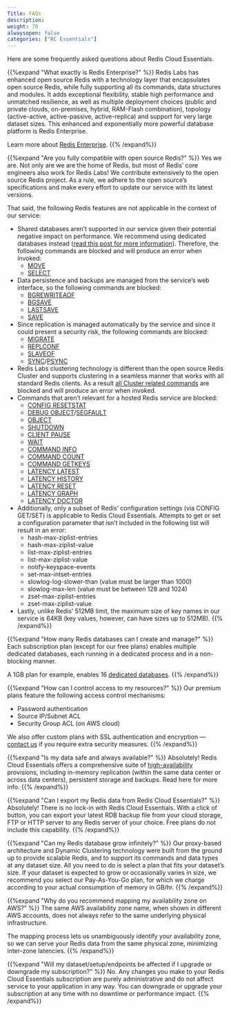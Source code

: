 ```yaml
---
Title: FAQs
description: 
weight: 70
alwaysopen: false
categories: ["RC Essentials"]
---
```

Here are some frequently asked questions about Redis Cloud Essentials.

<!-- Also in RS and RV -->
{{%expand "What exactly is Redis Enterprise?" %}}
Redis Labs has enhanced open source Redis with a technology layer that encapsulates open source Redis, while fully supporting all its commands, data structures and modules. It adds exceptional flexibility, stable high performance and unmatched resilience, as well as multiple deployment choices (public and private clouds, on-premises, hybrid, RAM-Flash combination), topology (active-active, active-passive, active-replica) and support for very large dataset sizes. This enhanced and exponentially more powerful database platform is Redis Enterprise.

Learn more about [Redis Enterprise](https://redislabs.com/why-redis/redis-enterprise/).
{{% /expand%}}

<!-- Also in RS and RV -->
{{%expand "Are you fully compatible with open source Redis?" %}}
Yes we are. Not only are we are the home of Redis, but most of Redis’ core engineers also work for Redis Labs! We contribute extensively to the open source Redis project. As a rule, we adhere to the open source’s specifications and make every effort to update our service with its latest versions.

That said, the following Redis features are not applicable in the context of our service:

- Shared databases aren’t supported in our service given their potential negative impact on performance. We recommend using dedicated databases instead ([read this post for more information](https://redislabs.com/blog/benchmark-shared-vs-dedicated-redis-instances/)). Therefore, the following commands are blocked and will produce an error when invoked:
    - [MOVE](http://redis.io/commands/move)
    - [SELECT](http://redis.io/commands/select)
- Data persistence and backups are managed from the service’s web interface, so the following commands are blocked:
    - [BGREWRITEAOF](http://redis.io/commands/BGREWRITEAOF)
    - [BGSAVE](http://redis.io/commands/bgsave)
    - [LASTSAVE](http://redis.io/commands/LASTSAVE)
    - [SAVE](http://redis.io/commands/SAVE)
- Since replication is managed automatically by the service and since it could present a security risk, the following commands are blocked:
    - [MIGRATE](http://redis.io/commands/MIGRATE)
    - [REPLCONF](http://redis.io/commands/REPLCONF)
    - [SLAVEOF](http://redis.io/commands/SLAVEOF)
    - [SYNC](http://redis.io/commands/SYNC)/[PSYNC](http://redis.io/commands/PSYNC)
- Redis Labs clustering technology is different than the open source Redis Cluster and supports clustering in a seamless manner that works with all standard Redis clients. As a result [all Cluster related commands](http://redis.io/commands#cluster) are blocked and will produce an error when invoked.
- Commands that aren’t relevant for a hosted Redis service are blocked:
    - [CONFIG RESETSTAT](http://redis.io/commands/CONFIG-RESETSTAT)
    - [DEBUG OBJECT](http://redis.io/commands/DEBUG-OBJECT)/[SEGFAULT](http://redis.io/commands/DEBUG-SEGFAULT)
    - [OBJECT](http://redis.io/commands/OBJECT)
    - [SHUTDOWN](http://redis.io/commands/SHUTDOWN)
    - [CLIENT PAUSE](http://redis.io/commands/CLIENT-PAUSE)
    - [WAIT](http://redis.io/commands/WAIT)
    - [COMMAND INFO](http://redis.io/commands/COMMAND-INFO)
    - [COMMAND COUNT](http://redis.io/commands/COMMAND-COUNT)
    - [COMMAND GETKEYS](http://redis.io/commands/COMMAND-GETKEYS)
    - [LATENCY LATEST](http://redis.io/commands/LATENCY-LATEST)
    - [LATENCY HISTORY](http://redis.io/commands/LATENCY-HISTORY)
    - [LATENCY RESET](http://redis.io/commands/LATENCY-RESET)
    - [LATENCY GRAPH](http://redis.io/commands/LATENCY-GRAPH)
    - [LATENCY DOCTOR](http://redis.io/commands/LATENCY-DOCTOR)
- Additionally, only a subset of Redis’ configuration settings (via CONFIG GET/SET) is applicable to Redis Cloud Essentials. Attempts to get or set a configuration parameter that isn’t included in the following list will result in an error:
    - hash-max-ziplist-entries
    - hash-max-ziplist-value
    - list-max-ziplist-entries
    - list-max-ziplist-value
    - notify-keyspace-events
    - set-max-intset-entries
    - slowlog-log-slower-than (value must be larger than 1000)
    - slowlog-max-len (value must be between 128 and 1024)
    - zset-max-ziplist-entries
    - zset-max-ziplist-value
- Lastly, unlike Redis’ 512MB limit, the maximum size of key names in our service is 64KB (key values, however, can have sizes up to 512MB).
{{% /expand%}}

<!-- Also in RS -->
{{%expand "How many Redis databases can I create and manage?" %}}
Each subscription plan (except for our free plans) enables multiple dedicated databases, each running in a dedicated process and in a non-blocking manner.

A 1GB plan for example, enables 16 [dedicated databases](https://redislabs.com/blog/benchmark-shared-vs-dedicated-redis-instances).
{{% /expand%}}

<!-- Also in RV -->
{{%expand "How can I control access to my resources?" %}}
Our premium plans feature the following access control mechanisms:

- Password authentication
- Source IP/Subnet ACL
- Security Group ACL (on AWS cloud)

We also offer custom plans with SSL authentication and encryption — [contact us](mailto:info@redislabs.com) if you require extra security measures.
{{% /expand%}}

<!-- Also in RV -->
{{%expand "Is my data safe and always available?" %}}
Absolutely! Redis Cloud Essentials offers a comprehensive suite of [high-availability](https://redislabs.com/blog/high-availability-for-in-memory-cloud-datastores) provisions, including in-memory replication (within the same data center or across data centers), persistent storage and backups. Read here for more info.
{{% /expand%}}

{{%expand "Can I export my Redis data from Redis Cloud Essentials?" %}}
Absolutely! There is no lock-in with Redis Cloud Essentials. With a click of button, you can export your latest RDB backup file from your cloud storage, FTP or HTTP server to any Redis server of your choice. Free plans do not include this capability.
{{% /expand%}}

{{%expand "Can my Redis database grow infinitely?" %}}
Our proxy-based architecture and Dynamic Clustering technology were built from the ground up to provide scalable Redis, and to support its commands and data types at any dataset size. All you need to do is select a plan that fits your dataset’s size. If your dataset is expected to grow or occasionally varies in size, we recommend you select our Pay-As-You-Go plan, for which we charge according to your actual consumption of memory in GB/hr.
{{% /expand%}}

{{%expand "Why do you recommend mapping my availability zone on AWS?" %}}
The same AWS availability zone name, when shown in different AWS accounts, does not always refer to the same underlying physical infrastructure.

The mapping process lets us unambiguously identify your availability zone, so we can serve your Redis data from the same physical zone, minimizing inter-zone latencies.
{{% /expand%}}

{{%expand "Will my dataset/setup/endpoints be affected if I upgrade or downgrade my subscription?" %}}
No. Any changes you make to your Redis Cloud Essentials subscription are purely administrative and do not affect service to your application in any way. You can downgrade or upgrade your subscription at any time with no downtime or performance impact.
{{% /expand%}}
